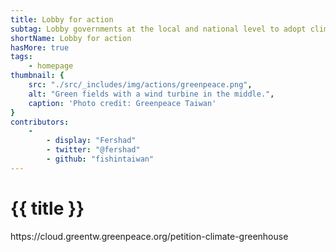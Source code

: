 ```yaml
---
title: Lobby for action
subtag: Lobby governments at the local and national level to adopt climate focused policies.
shortName: Lobby for action
hasMore: true
tags:
    - homepage
thumbnail: { 
    src: "./src/_includes/img/actions/greenpeace.png", 
    alt: "Green fields with a wind turbine in the middle.",
    caption: 'Photo credit: Greenpeace Taiwan'
}
contributors:
    - 
        - display: "Fershad"
        - twitter: "@fershad"
        - github: "fishintaiwan"
---
```


<h1>
    {{ title }}
</h1>
https://cloud.greentw.greenpeace.org/petition-climate-greenhouse